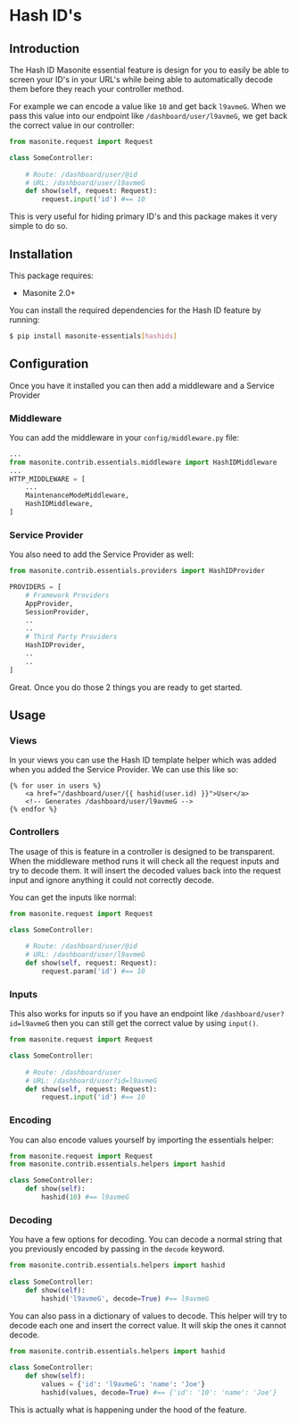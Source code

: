 # Hash ID's

## Introduction

The Hash ID Masonite essential feature is design for you to easily be able to screen your ID's in your URL's while being able to automatically decode them before they reach your controller method.

For example we can encode a value like `10` and get back `l9avmeG`. When we pass this value into our endpoint like `/dashboard/user/l9avmeG`, we get back the correct value in our controller:

```python
from masonite.request import Request

class SomeController:
    
    # Route: /dashboard/user/@id
    # URL: /dashboard/user/l9avmeG
    def show(self, request: Request):
        request.input('id') #== 10
```

This is very useful for hiding primary ID's and this package makes it very simple to do so.

## Installation

This package requires:

* Masonite 2.0+

You can install the required dependencies for the Hash ID feature by running:

```bash
$ pip install masonite-essentials[hashids]
```

## Configuration

Once you have it installed you can then add a middleware and a Service Provider

### Middleware

You can add the middleware in your `config/middleware.py` file:

```python
...
from masonite.contrib.essentials.middleware import HashIDMiddleware
...
HTTP_MIDDLEWARE = [
    ...
    MaintenanceModeMiddleware,
    HashIDMiddleware,
]
```

### Service Provider

You also need to add the Service Provider as well:

```python
from masonite.contrib.essentials.providers import HashIDProvider

PROVIDERS = [
    # Framework Providers
    AppProvider,
    SessionProvider,
    ..
    ..
    # Third Party Providers
    HashIDProvider,
    ..
    ..
]
```

Great. Once you do those 2 things you are ready to get started.

## Usage

### Views

In your views you can use the Hash ID template helper which was added when you added the Service Provider. We can use this like so:

```markup
{% for user in users %}
    <a href="/dashboard/user/{{ hashid(user.id) }}">User</a>
    <!-- Generates /dashboard/user/l9avmeG -->
{% endfor %}
```

### Controllers

The usage of this is feature in a controller is designed to be transparent. When the middleware method runs it will check all the request inputs and try to decode them. It will insert the decoded values back into the request input and ignore anything it could not correctly decode.

You can get the inputs like normal:

```python
from masonite.request import Request

class SomeController:
    
    # Route: /dashboard/user/@id
    # URL: /dashboard/user/l9avmeG
    def show(self, request: Request):
        request.param('id') #== 10
```

### Inputs

This also works for inputs so if you have an endpoint like `/dashboard/user?id=l9avmeG` then you can still get the correct value by using `input()`.

```python
from masonite.request import Request

class SomeController:
    
    # Route: /dashboard/user
    # URL: /dashboard/user?id=l9avmeG
    def show(self, request: Request):
        request.input('id') #== 10
```

### Encoding

You can also encode values yourself by importing the essentials helper:

```python
from masonite.request import Request
from masonite.contrib.essentials.helpers import hashid

class SomeController:
    def show(self):
        hashid(10) #== l9avmeG
```

### Decoding

You have a few options for decoding. You can decode a normal string that you previously encoded by passing in the `decode` keyword.

```python
from masonite.contrib.essentials.helpers import hashid
​
class SomeController:
    def show(self):
        hashid('l9avmeG', decode=True) #== l9avmeG
```

You can also pass in a dictionary of values to decode. This helper will try to decode each one and insert the correct value. It will skip the ones it cannot decode.

```python
from masonite.contrib.essentials.helpers import hashid
​
class SomeController:
    def show(self):
        values = {'id': 'l9avmeG': 'name': 'Joe'}
        hashid(values, decode=True) #== {'id': '10': 'name': 'Joe'}
```

This is actually what is happening under the hood of the feature.

